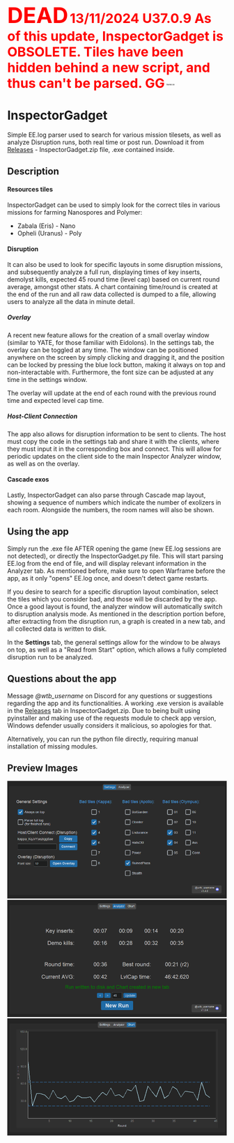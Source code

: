 <span style="color:red; font-weight: bold; font-size: 50px;">DEAD</span>
<span style="color:red; font-weight: bold; font-size: 30px;">13/11/2024 U37.0.9
As of this update, InspectorGadget is OBSOLETE.
Tiles have been hidden behind a new script, and thus can't be parsed. GG</span>
<span style="color:black; font-size: 4px; vertical-align: super">thanks DE</span>

# InspectorGadget

Simple EE.log parser used to search for various mission tilesets, as well as analyze Disruption runs, both real time or post run. Download it from [Releases](https://github.com/eSolcan/Warframe-InspectorGadget/releases/latest) -  InspectorGadget.zip file, .exe contained inside.

## Description

#### Resources tiles
InspectorGadget can be used to simply look for the correct tiles in various missions for farming Nanospores and Polymer:
- Zabala (Eris) - Nano
- Opheli (Uranus) - Poly


#### Disruption
It can also be used to look for specific layouts in some disruption missions, and subsequently analyze a full run, displaying times of key inserts, demolyst kills, expected 45 round time (level cap) based on current round average, amongst other stats. A chart containing time/round is created at the end of the run and all raw data collected is dumped to a file, allowing users to analyze all the data in minute detail.

##### Overlay
A recent new feature allows for the creation of a small overlay window (similar to YATE, for those familiar with Eidolons). In the settings tab, the overlay can be toggled at any time. The window can be positioned anywhere on the screen by simply clicking and dragging it, and the position can be locked by pressing the blue lock button, making it always on top and non-interactable with. Furthermore, the font size can be adjusted at any time in the settings window. 

The overlay will update at the end of each round with the previous round time and expected level cap time.

##### Host-Client Connection
The app also allows for disruption information to be sent to clients. The host must copy the code in the settings tab and share it with the clients, where they must input it in the corresponding box and connect. This will allow for periodic updates on the client side to the main Inspector Analyzer window, as well as on the overlay.

#### Cascade exos
Lastly, InspectorGadget can also parse through Cascade map layout, showing a sequence of numbers which indicate the number of exolizers in each room. Alongside the numbers, the room names will also be shown.

## Using the app
Simply run the .exe file AFTER opening the game (new EE.log sessions are not detected), or directly the InspectorGadget.py file. This will start parsing EE.log from the end of file, and will display relevant information in the Analyzer tab. As mentioned before, make sure to open Warframe before the app, as it only "opens" EE.log once, and doesn't detect game restarts.

If you desire to search for a specific disruption layout combination, select the tiles which you consider bad, and those will be discarded by the app. Once a good layout is found, the analyzer window will automatically switch to disruption analysis mode. As mentioned in the description portion before, after extracting from the disruption run, a graph is created in a new tab, and all collected data is written to disk.

In the **Settings** tab, the general settings allow for the window to be always on top, as well as a "Read from Start" option, which allows a fully completed disruption run to be analyzed.

## Questions about the app
Message *@wtb_username* on Discord for any questions or suggestions regarding the app and its functionalities. A working .exe version is available in the [Releases](https://github.com/eSolcan/Warframe-InspectorGadget/releases/latest) tab in InspectorGadget.zip. Due to being built using pyinstaller and making use of the requests module to check app version, Windows defender usually considers it malicious, so apologies for that.

Alternatively, you can run the python file directly, requiring manual installation of missing modules.

## Preview Images

![SettingsTab](AppImages/SettingsTab.png?)
![AnalyzerTab](AppImages/AnalyzerTab.png?)
![ChartTab](AppImages/ChartTab.png?)
